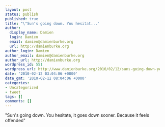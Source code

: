 ```yaml
---
layout: post
status: publish
published: true
title: "\"Sun's going down. You hesitat..."
author:
  display_name: Damien
  login: Damien
  email: damien@damienburke.org
  url: http://damienburke.org
author_login: Damien
author_email: damien@damienburke.org
author_url: http://damienburke.org
wordpress_id: 551
wordpress_url: http://www.damienburke.org/2010/02/12/suns-going-down-you-hesitat/
date: '2010-02-12 03:04:06 +0000'
date_gmt: '2010-02-12 08:04:06 +0000'
categories:
- Uncategorized
- tweet
tags: []
comments: []
---
```

<p>"Sun's going down. You hesitate, it goes down sooner. Because it feels offended"</p>
